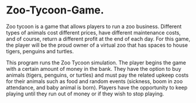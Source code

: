 # Zoo-Tycoon-Game.

Zoo tycoon is a game that allows players to run a zoo business. 
Different types of animals cost different prices, have different maintenance costs, and of course, return a different profit at the end of each day. 
For this game, the player will be the proud owner of a virtual zoo that has spaces to house tigers, penguins and turtles.

This program runs the Zoo Tycoon simulation.
The player begins the game with a certain amount of money in the bank.
They have the option to buy animals (tigers, penguins, or turtles)
and must pay the related upkeep costs for their animals such as 
food and random events (sickness, boom in zoo attendance, and baby
animal is born). Players have the opportunity to keep playing until
they run out of money or if they wish to stop playing.
